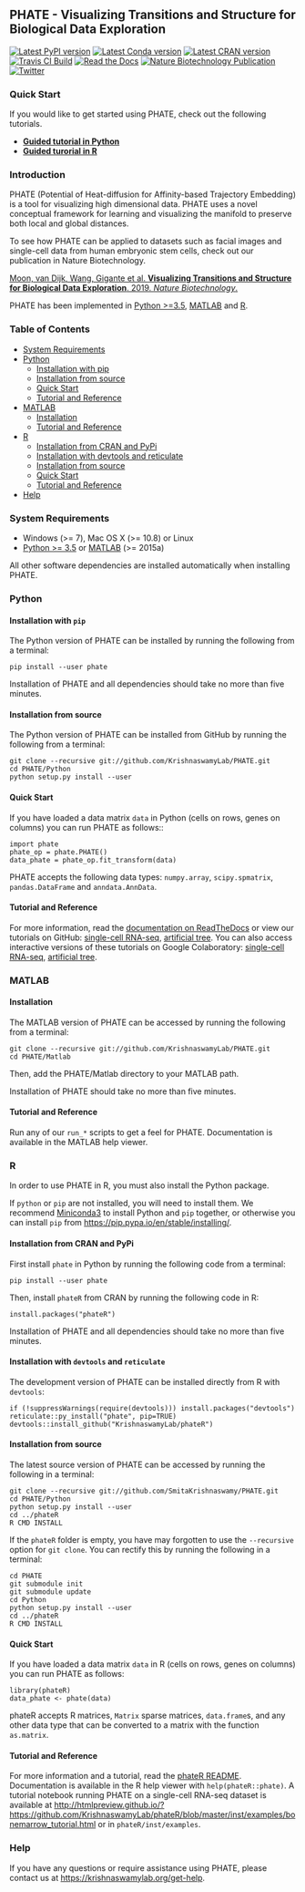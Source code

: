 PHATE - Visualizing Transitions and Structure for Biological Data Exploration
---------------------------------------------------------------------------

[![Latest PyPI version](https://img.shields.io/pypi/v/phate.svg)](https://pypi.org/project/phate/)
[![Latest Conda version](https://anaconda.org/bioconda/phate/badges/version.svg)](https://anaconda.org/bioconda/phate/)
[![Latest CRAN version](https://img.shields.io/cran/v/phateR.svg)](https://cran.r-project.org/package=phateR)
[![Travis CI Build](https://api.travis-ci.com/KrishnaswamyLab/phate.svg?branch=master)](https://travis-ci.com/KrishnaswamyLab/PHATE)
[![Read the Docs](https://img.shields.io/readthedocs/phate.svg)](https://phate.readthedocs.io/)
[![Nature Biotechnology Publication](https://zenodo.org/badge/DOI/10.1038/s41587-019-0336-3.svg)](https://www.nature.com/articles/s41587-019-0336-3)
[![Twitter](https://img.shields.io/twitter/follow/KrishnaswamyLab.svg?style=social&label=Follow)](https://twitter.com/KrishnaswamyLab)

### Quick Start
If you would like to get started using PHATE, check out the following tutorials.

* [**Guided tutorial in Python**](http://nbviewer.jupyter.org/github/KrishnaswamyLab/PHATE/blob/master/Python/tutorial/EmbryoidBody.ipynb)  
* [**Guided turorial in R**](http://htmlpreview.github.io/?https://github.com/KrishnaswamyLab/phateR/blob/master/inst/examples/bonemarrow_tutorial.html)

### Introduction

PHATE (Potential of Heat-diffusion for Affinity-based Trajectory Embedding) is a tool for visualizing high dimensional data. PHATE uses a novel conceptual framework for learning and visualizing the manifold to preserve both local and global distances.

To see how PHATE can be applied to datasets such as facial images and single-cell data from human embryonic stem cells, check out our publication in Nature Biotechnology.

[Moon, van Dijk, Wang, Gigante et al. **Visualizing Transitions and Structure for Biological Data Exploration**. 2019. *Nature Biotechnology*.](https://doi.org/10.1038/s41587-019-0336-3)

PHATE has been implemented in [Python >=3.5](#python), [MATLAB](#matlab) and [R](#r).

### Table of Contents

* [System Requirements](#system-requirements)
* [Python](#python)
    * [Installation with pip](#installation-with-pip)
    * [Installation from source](#installation-from-source)
    * [Quick Start](#quick-start)
    * [Tutorial and Reference](#tutorial-and-reference)
* [MATLAB](#matlab)
    * [Installation](#installation)
    * [Tutorial and Reference](#tutorial-and-reference-1)
* [R](#r)
    * [Installation from CRAN and PyPi](#installation-from-cran-and-pypi)
    * [Installation with devtools and reticulate](#installation-with-devtools-and-reticulate)
    * [Installation from source](#installation-from-source-1)
    * [Quick Start](#quick-start-1)
    * [Tutorial and Reference](#tutorial-and-reference-2)
* [Help](#help)

### System Requirements

* Windows (>= 7), Mac OS X (>= 10.8) or Linux
* [Python >= 3.5](https://www.python.org/downloads/) or [MATLAB](https://www.mathworks.com/products/matlab.html) (>= 2015a)

All other software dependencies are installed automatically when installing PHATE.

### Python

#### Installation with `pip`

The Python version of PHATE can be installed by running the following from a terminal:

    pip install --user phate

Installation of PHATE and all dependencies should take no more than five minutes.

#### Installation from source

The Python version of PHATE can be installed from GitHub by running the following from a terminal:

    git clone --recursive git://github.com/KrishnaswamyLab/PHATE.git
    cd PHATE/Python
    python setup.py install --user

#### Quick Start

If you have loaded a data matrix `data` in Python (cells on rows, genes on columns) you can run PHATE as follows::

    import phate
    phate_op = phate.PHATE()
    data_phate = phate_op.fit_transform(data)

PHATE accepts the following data types: `numpy.array`, `scipy.spmatrix`, `pandas.DataFrame` and `anndata.AnnData`.

#### Tutorial and Reference

For more information, read the [documentation on ReadTheDocs](http://phate.readthedocs.io/) or view our tutorials on GitHub: [single-cell RNA-seq](http://nbviewer.jupyter.org/github/KrishnaswamyLab/PHATE/blob/master/Python/tutorial/EmbryoidBody.ipynb), [artificial tree](http://nbviewer.jupyter.org/github/KrishnaswamyLab/PHATE/blob/master/Python/tutorial/PHATE_tree.ipynb). You can also access interactive versions of these tutorials on Google Colaboratory: [single-cell RNA-seq](https://colab.research.google.com/github/KrishnaswamyLab/PHATE/blob/master/Python/tutorial/EmbryoidBody.ipynb), [artificial tree](https://colab.research.google.com/github/KrishnaswamyLab/PHATE/blob/master/Python/tutorial/PHATE_tree.ipynb).

### MATLAB

#### Installation

The MATLAB version of PHATE can be accessed by running the following from a terminal:

    git clone --recursive git://github.com/KrishnaswamyLab/PHATE.git
    cd PHATE/Matlab

Then, add the PHATE/Matlab directory to your MATLAB path.

Installation of PHATE should take no more than five minutes.

#### Tutorial and Reference

Run any of our `run_*` scripts to get a feel for PHATE. Documentation is available in the MATLAB help viewer.

### R

In order to use PHATE in R, you must also install the Python package.

If `python` or `pip` are not installed, you will need to install them. We recommend [Miniconda3](https://conda.io/miniconda.html) to install Python and `pip` together, or otherwise you can install `pip` from https://pip.pypa.io/en/stable/installing/.

#### Installation from CRAN and PyPi

First install `phate` in Python by running the following code from a terminal:

    pip install --user phate

Then, install `phateR` from CRAN by running the following code in R:

    install.packages("phateR")

Installation of PHATE and all dependencies should take no more than five minutes.

#### Installation with `devtools` and `reticulate`

The development version of PHATE can be installed directly from R with `devtools`:

    if (!suppressWarnings(require(devtools))) install.packages("devtools")
    reticulate::py_install("phate", pip=TRUE)
    devtools::install_github("KrishnaswamyLab/phateR")

#### Installation from source

The latest source version of PHATE can be accessed by running the following in a terminal:

    git clone --recursive git://github.com/SmitaKrishnaswamy/PHATE.git
    cd PHATE/Python
    python setup.py install --user
    cd ../phateR
    R CMD INSTALL

If the `phateR` folder is empty, you have may forgotten to use the `--recursive` option for `git clone`. You can rectify this by running the following in a terminal:

    cd PHATE
    git submodule init
    git submodule update
    cd Python
    python setup.py install --user
    cd ../phateR
    R CMD INSTALL

#### Quick Start

If you have loaded a data matrix `data` in R (cells on rows, genes on columns) you can run PHATE as follows:

    library(phateR)
    data_phate <- phate(data)

phateR accepts R matrices, `Matrix` sparse matrices, `data.frame`s, and any other data type that can be converted to a matrix with the function `as.matrix`.

#### Tutorial and Reference

For more information and a tutorial, read the [phateR README](https://github.com/KrishnaswamyLab/phateR). Documentation is available in the R help viewer with `help(phateR::phate)`. A tutorial notebook running PHATE on a single-cell RNA-seq dataset is available at <http://htmlpreview.github.io/?https://github.com/KrishnaswamyLab/phateR/blob/master/inst/examples/bonemarrow_tutorial.html> or in `phateR/inst/examples`.

### Help

If you have any questions or require assistance using PHATE, please contact us at <https://krishnaswamylab.org/get-help>.

